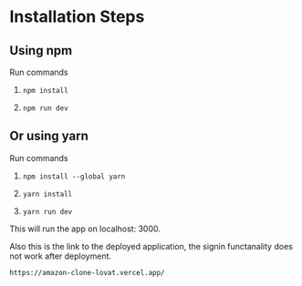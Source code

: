 # Installation Steps



## Using npm

Run commands

1) ```npm install```


2) ```npm run dev```


## Or using yarn

Run commands 

1) ```npm install --global yarn```

2) ```yarn install```

3) ```yarn run dev```

This will run the app on localhost: 3000.

Also this is the link to the deployed application, the signin functanality does not work after deployment.

```https://amazon-clone-lovat.vercel.app/```

